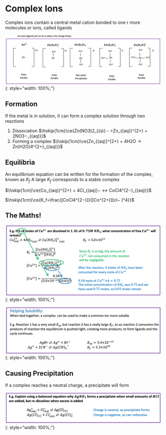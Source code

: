 # Complex Ions

Complex ions contain a central metal cation bonded to one r more molecules or ions, called ligands

![!02.1](03.1.png){: style="width: 100%;"}

## Formation

If the metal is in solution, it can form a complex solution through two reactions

1. Dissociation
$\hskip{1cm}\ce{Zn(NO3)2_{(s)} - >Zn_{(aq)}^{2+} + 2NO3−_{(aq)}}$
2. Forming a complex
$\hskip{1cm}\ce{Zn_{(aq)}^{2+} + 4H2O -> Zn(H2O)4^{2+}_{(aq)}}$

## Equilibria

An equilibrium equation can be written for the formation of the complex, known as $K_f$
A large $K_f$ corresponds to a stable complex

$\hskip{1cm}\ce{Co_{(aq)}^{2+} + 4Cl_{(aq)}− <-> CoCl4^{2−}_{(aq)}}$

$\hskip{1cm}\ce{K_f=\frac{[CoCl4^{2−}]}{[Co^{2+}][cl− ]^4}}$

## The Maths!

![!02.1](03.2.png){: style="width: 100%;"}

![!02.1](03.3.png){: style="width: 100%;"}

## Causing Precipitation

If a complex reaches a neutral charge, a precipitate will form

![!02.1](03.4.png){: style="width: 100%;"}
